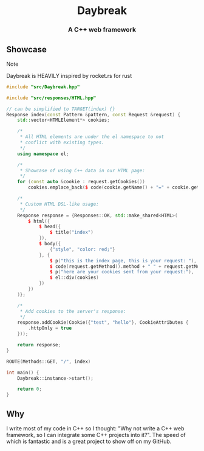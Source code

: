 <h1 style="text-align: center">
Daybreak
</h1>
<h3 style="text-align: center">
    A C++ web framework
</h3>

## Showcase
> [!NOTE]
> Daybreak is HEAVILY inspired by rocket.rs for rust
```c++
#include "src/Daybreak.hpp"

#include "src/responses/HTML.hpp"

// can be simplified to TARGET(index) {}
Response index(const Pattern &pattern, const Request &request) {
    std::vector<HTMLElement*> cookies;

    /*
     * All HTML elements are under the el namespace to not
     * conflict with existing types.
     */
    using namespace el;

    /*
     * Showcase of using C++ data in our HTML page:
     */
    for (const auto &cookie : request.getCookies())
        cookies.emplace_back($ code(cookie.getName() + "=" + cookie.getValue()));

    /*
     * Custom HTML DSL-like usage:
     */
    Response response = {Responses::OK, std::make_shared<HTML>(
        $ html({
            $ head({
                $ title("index")
            }),
            $ body({
                {"style", "color: red;"}
            }, {
                $ p("this is the index page, this is your request: "),
                $ code(request.getMethod().method + " " + request.getMethod().path + " " + request.getMethod().version),
                $ p("here are your cookies sent from your request:"),
                $ el::div(cookies)
            })
        })
    )};

    /*
     * Add cookies to the server's response:
     */
    response.addCookie(Cookie({"test", "hello"}, CookieAttributes {
        .httpOnly = true
    }));

    return response;
}

ROUTE(Methods::GET, "/", index)

int main() {
    Daybreak::instance->start();

    return 0;
}
```
## Why
I write most of my code in C++ so I thought: "Why not write a C++ web framework, so I can integrate some C++ projects into it?". The speed of which is fantastic and is a great project to show off on my GitHub.

